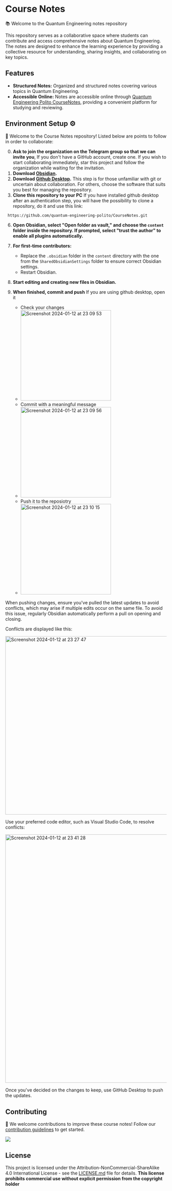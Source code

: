 # Course Notes

📚 Welcome to the Quantum Engineering notes repository

This repository serves as a collaborative space where students can contribute and access comprehensive notes about Quantum Engineering. The notes are designed to enhance the learning experience by providing a collective resource for understanding, sharing insights, and collaborating on key topics.

## Features

- **Structured Notes:** Organized and structured notes covering various topics in Quantum Engineering.
- **Accessible Online:** Notes are accessible online through [Quantum Engineering Polito CourseNotes](https://github.com/quantum-engineering-polito/CourseNotes), providing a convenient platform for studying and reviewing.

## Environment Setup ⚙️

👋 Welcome to the Course Notes repository! Listed below are points to follow in order to collaborate:

0. **Ask to join the organization on the Telegram group so that we can invite you**, If you don't have a GitHub account, create one. If you wish to start collaborating immediately, star this project and follow the organization while waiting for the invitation.
1. **Download [Obsidian](https://obsidian.md/).**
2. **Download [Github Desktop](https://desktop.github.com/).** This step is for those unfamiliar with git or uncertain about collaboration. For others, choose the software that suits you best for managing the repository.
3. **Clone this repository to your PC**
 If you have installed github desktop after an authentication step, you will have the possibility to clone a repository, do it and use this link: 
```bash
 https://github.com/quantum-engineering-polito/CourseNotes.git
```

6. **Open Obsidian, select "Open folder as vault," and choose the `content` folder inside the repository. If prompted, select "trust the author" to enable all plugins automatically.**

7. **For first-time contributors:**
    - Replace the `.obsidian` folder in the `content` directory with the one from the `SharedObsidianSettings` folder to ensure correct Obsidian settings.
    - Restart Obsidian.

8. **Start editing and creating new files in Obsidian.**

9. **When finished, commit and push**
If you are using github desktop, open it
    - Check your changes
    - <img width="282" alt="Screenshot 2024-01-12 at 23 09 53" src="https://github.com/quantum-engineering-polito/CourseNotes/assets/91274142/50f77fdc-db80-4e5f-b8a6-962cfe8505bd">
    - Commit with a meaningful message
    - <img width="282" alt="Screenshot 2024-01-12 at 23 09 56" src="https://github.com/quantum-engineering-polito/CourseNotes/assets/91274142/16780ecd-34ad-4fd6-9ffc-e8904bf2a2d7">
    - Push it to the reposiotry
    - <img width="282" alt="Screenshot 2024-01-12 at 23 10 15" src="https://github.com/quantum-engineering-polito/CourseNotes/assets/91274142/7b436bd0-3e91-437e-8fd8-f3054191f776">

When pushing changes, ensure you've pulled the latest updates to avoid conflicts, which may arise if multiple edits occur on the same file. To avoid this issue, regularly Obsidian automatically perform a pull on opening and closing. 

Conflicts are displayed like this:

<img width="556" alt="Screenshot 2024-01-12 at 23 27 47" src="https://github.com/quantum-engineering-polito/CourseNotes/assets/91274142/d45bd5e5-aa0b-4bd3-b1e3-fef53937c7fb">

Use your preferred code editor, such as Visual Studio Code, to resolve conflicts:

<img width="774" alt="Screenshot 2024-01-12 at 23 41 28" src="https://github.com/quantum-engineering-polito/CourseNotes/assets/91274142/a1742ce2-96a2-46e4-a30f-a9c6fd70dd3b">

Once you've decided on the changes to keep, use GitHub Desktop to push the updates.

## Contributing

🚀 We welcome contributions to improve these course notes! Follow our [contribution guidelines](CONTRIBUTING.md) to get started.

<a href="https://github.com/quantum-engineering-polito/CourseNotes/graphs/contributors">
  <img src="https://contrib.rocks/image?repo=quantum-engineering-polito/CourseNotes" />
</a>

## License

This project is licensed under the Attribution-NonCommercial-ShareAlike 4.0 International License - see the [LICENSE.md](LICENSE.md) file for details.
**This license prohibits commercial use without explicit permission from the copyright holder**
